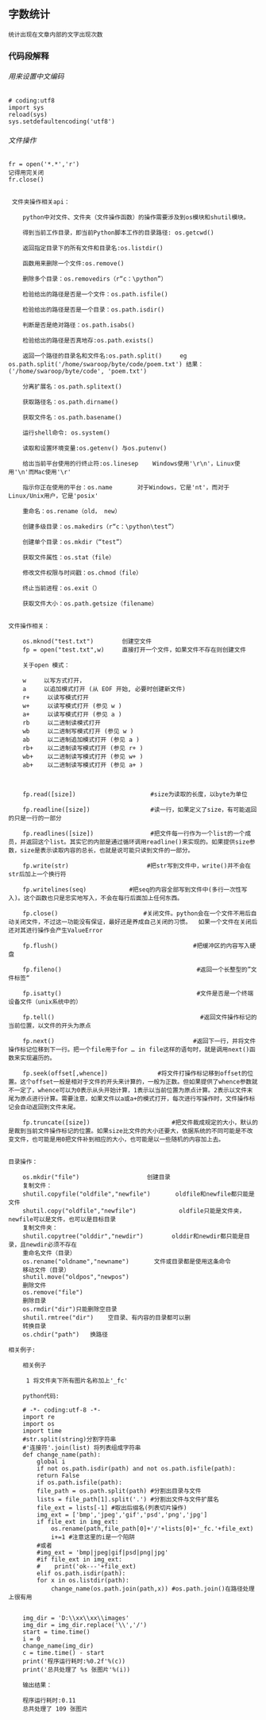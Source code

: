 ## 字数统计
	统计出现在文章内部的文字出现次数

### 代码段解释
###### 用来设置中文编码
	# coding:utf8
	import sys 
	reload(sys)
	sys.setdefaultencoding('utf8')
###### 文件操作
	fr = open('*.*','r')
	记得用完关闭
	fr.close()


	 文件夹操作相关api：

		python中对文件、文件夹（文件操作函数）的操作需要涉及到os模块和shutil模块。

		得到当前工作目录，即当前Python脚本工作的目录路径: os.getcwd()

		返回指定目录下的所有文件和目录名:os.listdir()

		函数用来删除一个文件:os.remove()

		删除多个目录：os.removedirs（r“c：\python”）

		检验给出的路径是否是一个文件：os.path.isfile()

		检验给出的路径是否是一个目录：os.path.isdir()

		判断是否是绝对路径：os.path.isabs()

		检验给出的路径是否真地存:os.path.exists()

		返回一个路径的目录名和文件名:os.path.split()     eg os.path.split('/home/swaroop/byte/code/poem.txt') 结果：('/home/swaroop/byte/code', 'poem.txt') 

		分离扩展名：os.path.splitext()

		获取路径名：os.path.dirname()

		获取文件名：os.path.basename()

		运行shell命令: os.system()

		读取和设置环境变量:os.getenv() 与os.putenv()

		给出当前平台使用的行终止符:os.linesep    Windows使用'\r\n'，Linux使用'\n'而Mac使用'\r'

		指示你正在使用的平台：os.name       对于Windows，它是'nt'，而对于Linux/Unix用户，它是'posix'

		重命名：os.rename（old， new）

		创建多级目录：os.makedirs（r“c：\python\test”）

		创建单个目录：os.mkdir（“test”）

		获取文件属性：os.stat（file）

		修改文件权限与时间戳：os.chmod（file）

		终止当前进程：os.exit（）

		获取文件大小：os.path.getsize（filename）


	文件操作相关：

		os.mknod("test.txt")        创建空文件
		fp = open("test.txt",w)     直接打开一个文件，如果文件不存在则创建文件

		关于open 模式：

		w     以写方式打开，
		a     以追加模式打开 (从 EOF 开始, 必要时创建新文件)
		r+     以读写模式打开
		w+     以读写模式打开 (参见 w )
		a+     以读写模式打开 (参见 a )
		rb     以二进制读模式打开
		wb     以二进制写模式打开 (参见 w )
		ab     以二进制追加模式打开 (参见 a )
		rb+    以二进制读写模式打开 (参见 r+ )
		wb+    以二进制读写模式打开 (参见 w+ )
		ab+    以二进制读写模式打开 (参见 a+ )

		 

		fp.read([size])                     #size为读取的长度，以byte为单位

		fp.readline([size])                 #读一行，如果定义了size，有可能返回的只是一行的一部分

		fp.readlines([size])                #把文件每一行作为一个list的一个成员，并返回这个list。其实它的内部是通过循环调用readline()来实现的。如果提供size参数，size是表示读取内容的总长，也就是说可能只读到文件的一部分。

		fp.write(str)                      #把str写到文件中，write()并不会在str后加上一个换行符

		fp.writelines(seq)            #把seq的内容全部写到文件中(多行一次性写入)。这个函数也只是忠实地写入，不会在每行后面加上任何东西。

		fp.close()                        #关闭文件。python会在一个文件不用后自动关闭文件，不过这一功能没有保证，最好还是养成自己关闭的习惯。  如果一个文件在关闭后还对其进行操作会产生ValueError

		fp.flush()                                      #把缓冲区的内容写入硬盘

		fp.fileno()                                      #返回一个长整型的”文件标签“

		fp.isatty()                                      #文件是否是一个终端设备文件（unix系统中的）

		fp.tell()                                         #返回文件操作标记的当前位置，以文件的开头为原点

		fp.next()                                       #返回下一行，并将文件操作标记位移到下一行。把一个file用于for … in file这样的语句时，就是调用next()函数来实现遍历的。

		fp.seek(offset[,whence])              #将文件打操作标记移到offset的位置。这个offset一般是相对于文件的开头来计算的，一般为正数。但如果提供了whence参数就不一定了，whence可以为0表示从头开始计算，1表示以当前位置为原点计算。2表示以文件末尾为原点进行计算。需要注意，如果文件以a或a+的模式打开，每次进行写操作时，文件操作标记会自动返回到文件末尾。

		fp.truncate([size])                       #把文件裁成规定的大小，默认的是裁到当前文件操作标记的位置。如果size比文件的大小还要大，依据系统的不同可能是不改变文件，也可能是用0把文件补到相应的大小，也可能是以一些随机的内容加上去。


	目录操作：

		os.mkdir("file")                   创建目录
		复制文件：
		shutil.copyfile("oldfile","newfile")       oldfile和newfile都只能是文件
		shutil.copy("oldfile","newfile")            oldfile只能是文件夹，newfile可以是文件，也可以是目标目录
		复制文件夹：
		shutil.copytree("olddir","newdir")        olddir和newdir都只能是目录，且newdir必须不存在
		重命名文件（目录）
		os.rename("oldname","newname")       文件或目录都是使用这条命令
		移动文件（目录）
		shutil.move("oldpos","newpos")   
		删除文件
		os.remove("file")
		删除目录
		os.rmdir("dir")只能删除空目录
		shutil.rmtree("dir")    空目录、有内容的目录都可以删
		转换目录
		os.chdir("path")   换路径

	相关例子:

		相关例子 

		 1 将文件夹下所有图片名称加上'_fc'

		python代码:

		# -*- coding:utf-8 -*-
		import re
		import os
		import time
		#str.split(string)分割字符串
		#'连接符'.join(list) 将列表组成字符串
		def change_name(path):
		    global i
		    if not os.path.isdir(path) and not os.path.isfile(path):
			return False
		    if os.path.isfile(path):
			file_path = os.path.split(path) #分割出目录与文件
			lists = file_path[1].split('.') #分割出文件与文件扩展名
			file_ext = lists[-1] #取出后缀名(列表切片操作)
			img_ext = ['bmp','jpeg','gif','psd','png','jpg']
			if file_ext in img_ext:
			    os.rename(path,file_path[0]+'/'+lists[0]+'_fc.'+file_ext)
			    i+=1 #注意这里的i是一个陷阱
			#或者
			#img_ext = 'bmp|jpeg|gif|psd|png|jpg'
			#if file_ext in img_ext:
			#    print('ok---'+file_ext)
		    elif os.path.isdir(path):
			for x in os.listdir(path):
			    change_name(os.path.join(path,x)) #os.path.join()在路径处理上很有用


		img_dir = 'D:\\xx\\xx\\images'
		img_dir = img_dir.replace('\\','/')
		start = time.time()
		i = 0
		change_name(img_dir)
		c = time.time() - start
		print('程序运行耗时:%0.2f'%(c))
		print('总共处理了 %s 张图片'%(i))

		输出结果：

		程序运行耗时:0.11
		总共处理了 109 张图片

